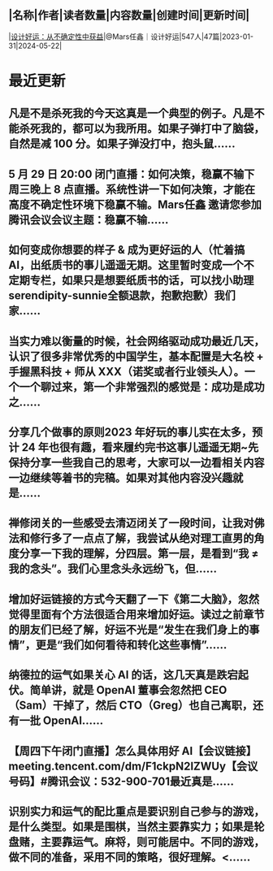 |名称|作者|读者数量|内容数量|创建时间|更新时间|
---
|[设计好运：从不确定性中获益](https://xiaobot.net/p/Luck?refer=0b133df9-27dc-423b-8101-639049001c13)|@Mars任鑫｜设计好运|547人|47篇|2023-01-31|2024-05-22|

# 最近更新
## 凡是不是杀死我的今天这真是一个典型的例子。凡是不能杀死我的，都可以为我所用。如果子弹打中了脑袋，自然是减 100 分。如果子弹没打中，抱头鼠......
## 5 月 29 日 20:00 闭门直播：如何决策，稳赢不输下周三晚上 8 点直播。系统性讲一下如何决策，才能在高度不确定性环境下稳赢不输。Mars任鑫 邀请您参加腾讯会议会议主题：稳赢不输......
## 如何变成你想要的样子 & 成为更好运的人（忙着搞 AI，出纸质书的事儿遥遥无期。这里暂时变成一个不定期专栏，如果只是想要纸质书的话，可以找小助理serendipity-sunnie全额退款，抱歉抱歉）我们家......
## 当实力难以衡量的时候，社会网络驱动成功最近几天，认识了很多非常优秀的中国学生，基本配置是大名校 + 手握黑科技 + 师从 XXX（诺奖或者行业领头人）。一个一个聊过来，第一个非常强烈的感觉是：成功是成功之......
## 分享几个做事的原则2023 年好玩的事儿实在太多，预计 24 年也很有趣，看来履约完书这事儿遥遥无期~先保持分享一些我自己的思考，大家可以一边看相关内容一边继续等着书的完稿。如果对其他内容没兴趣就是......
## 禅修闭关的一些感受去清迈闭关了一段时间，让我对佛法和修行多了一点点了解，我尝试从绝对理工直男的角度分享一下我的理解，分四层。第一层，是看到“我 ≠ 我的念头”。我们心里念头永远纷飞，但......
## 增加好运链接的方式今天翻了一下《第二大脑》，忽然觉得里面有个方法很适合用来增加好运。读过之前章节的朋友们已经了解，好运不光是“发生在我们身上的事情”，更是“我们如何看待和转化这些事情”......
## 纳德拉的运气如果关心 AI 的话，这几天真是跌宕起伏。简单讲，就是 OpenAI 董事会忽然把 CEO（Sam）干掉了，然后 CTO（Greg）也自己离职，还有一批 OpenAI......
## 【周四下午闭门直播】怎么具体用好 AI【会议链接】meeting.tencent.com/dm/F1ckpN2IZWUy【会议号码】#腾讯会议：532-900-701最近真是......
## 识别实力和运气的配比重点是要识别自己参与的游戏，是什么类型。如果是围棋，当然主要靠实力；如果是轮盘赌，主要靠运气。麻将，则可能居中。不同的游戏，做不同的准备，采用不同的策略，很好理解。<......

